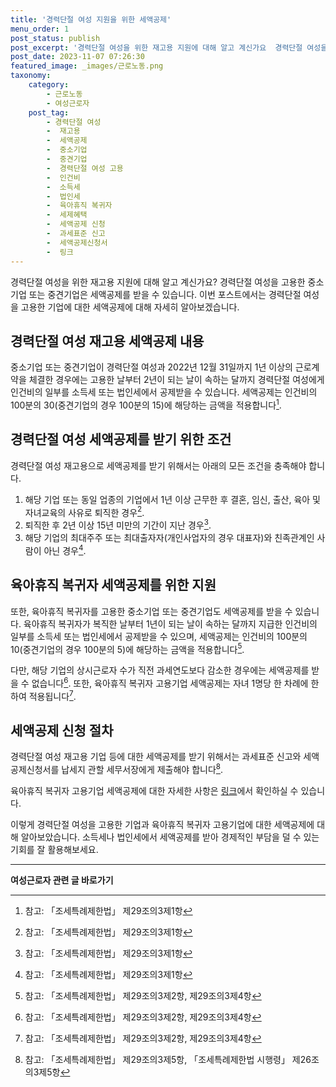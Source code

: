 ```yaml
---
title: '경력단절 여성 지원을 위한 세액공제'
menu_order: 1
post_status: publish
post_excerpt: '경력단절 여성을 위한 재고용 지원에 대해 알고 계신가요  경력단절 여성을 고용한 중소기업 또는 중견기업은 세액공제를 받을 수 있습니다. 이번 포스트에서는 경력단절 여성을 고용한 기업에 대한 세액공제에 대해 자세히 알아보겠습니다.'
post_date: 2023-11-07 07:26:30
featured_image: _images/근로노동.png
taxonomy:
    category:
        - 근로노동
        - 여성근로자
    post_tag:
        - 경력단절 여성
        -  재고용
        -  세액공제
        -  중소기업
        -  중견기업
        -  경력단절 여성 고용
        -  인건비
        -  소득세
        -  법인세
        -  육아휴직 복귀자
        -  세제혜택
        -  세액공제 신청
        -  과세표준 신고
        -  세액공제신청서
        -  링크
---
```



경력단절 여성을 위한 재고용 지원에 대해 알고 계신가요? 경력단절 여성을 고용한 중소기업 또는 중견기업은 세액공제를 받을 수 있습니다. 이번 포스트에서는 경력단절 여성을 고용한 기업에 대한 세액공제에 대해 자세히 알아보겠습니다.

## 경력단절 여성 재고용 세액공제 내용

중소기업 또는 중견기업이 경력단절 여성과 2022년 12월 31일까지 1년 이상의 근로계약을 체결한 경우에는 고용한 날부터 2년이 되는 날이 속하는 달까지 경력단절 여성에게 인건비의 일부를 소득세 또는 법인세에서 공제받을 수 있습니다. 세액공제는 인건비의 100분의 30(중견기업의 경우 100분의 15)에 해당하는 금액을 적용합니다[^1].

## 경력단절 여성 세액공제를 받기 위한 조건

경력단절 여성 재고용으로 세액공제를 받기 위해서는 아래의 모든 조건을 충족해야 합니다.

1. 해당 기업 또는 동일 업종의 기업에서 1년 이상 근무한 후 결혼, 임신, 출산, 육아 및 자녀교육의 사유로 퇴직한 경우[^1].
2. 퇴직한 후 2년 이상 15년 미만의 기간이 지난 경우[^1].
3. 해당 기업의 최대주주 또는 최대출자자(개인사업자의 경우 대표자)와 친족관계인 사람이 아닌 경우[^1].

## 육아휴직 복귀자 세액공제를 위한 지원

또한, 육아휴직 복귀자를 고용한 중소기업 또는 중견기업도 세액공제를 받을 수 있습니다. 육아휴직 복귀자가 복직한 날부터 1년이 되는 날이 속하는 달까지 지급한 인건비의 일부를 소득세 또는 법인세에서 공제받을 수 있으며, 세액공제는 인건비의 100분의 10(중견기업의 경우 100분의 5)에 해당하는 금액을 적용합니다[^2].

다만, 해당 기업의 상시근로자 수가 직전 과세연도보다 감소한 경우에는 세액공제를 받을 수 없습니다[^2]. 또한, 육아휴직 복귀자 고용기업 세액공제는 자녀 1명당 한 차례에 한하여 적용됩니다[^2].

## 세액공제 신청 절차

경력단절 여성 재고용 기업 등에 대한 세액공제를 받기 위해서는 과세표준 신고와 세액공제신청서를 납세지 관할 세무서장에게 제출해야 합니다[^3].

육아휴직 복귀자 고용기업 세액공제에 대한 자세한 사항은 [링크](https://example.com)에서 확인하실 수 있습니다.

이렇게 경력단절 여성을 고용한 기업과 육아휴직 복귀자 고용기업에 대한 세액공제에 대해 알아보았습니다. 소득세나 법인세에서 세액공제를 받아 경제적인 부담을 덜 수 있는 기회를 잘 활용해보세요.

[^1]: 참고: 「조세특례제한법」 제29조의3제1항
[^2]: 참고: 「조세특례제한법」 제29조의3제2항, 제29조의3제4항
[^3]: 참고: 「조세특례제한법」 제29조의3제5항, 「조세특례제한법 시행령」 제26조의3제5항
<!-- wp:separator -->
<hr class="wp-block-separator has-alpha-channel-opacity"/>
<!-- /wp:separator -->

<!-- wp:group {"backgroundColor":"base","layout":{"type":"constrained"}} -->
<div class="wp-block-group has-base-background-color has-background"><!-- wp:paragraph {"align":"center","fontSize":"medium"} -->
<p class="has-text-align-center has-large-font-size"><strong>여성근로자 관련 글 바로가기</strong></p>
<!-- /wp:paragraph -->


<!-- wp:latest-posts
{"categories":[{"id":10991,"count":19,"description":"","link":"https://uknowlaw.com/category/%ec%97%ac%ec%84%b1%ea%b7%bc%eb%a1%9c%ec%9e%90/","name":"여성근로자","slug":"여성근로자","taxonomy":"category","parent":0,"meta":[],"_links":{"self":[{"href":"https://uknowlaw.com/wp-json/wp/v2/categories/10991"}],"collection":[{"href":"https://uknowlaw.com/wp-json/wp/v2/categories"}],"about":[{"href":"https://uknowlaw.com/wp-json/wp/v2/taxonomies/category"}],"wp:post_type":[{"href":"https://uknowlaw.com/wp-json/wp/v2/posts?categories=10991"}],"curies":[{"name":"wp","href":"https://api.w.org/{rel}","templated":true}]}}],"postsToShow":100,"excerptLength":28,"postLayout":"grid","columns":2,"featuredImageAlign":"left","featuredImageSizeSlug":"large","fontSize":"medium"} /--></div>
<!-- /wp:group -->